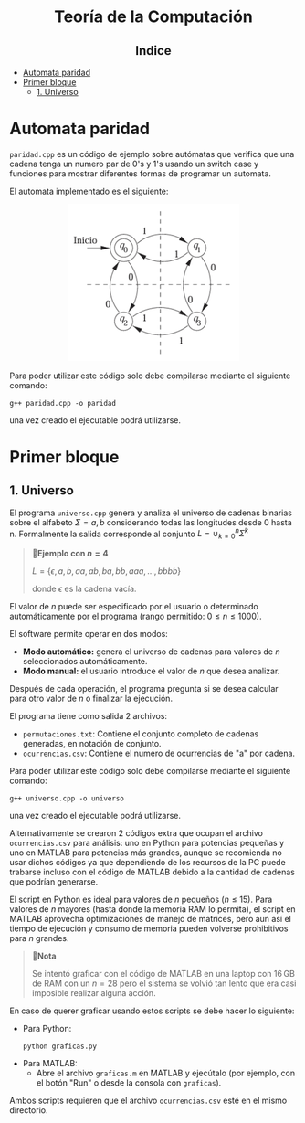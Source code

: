 <h1 align="center">Teoría de la Computación </h1>

<!--Crear el indice-->
<h2 align="center">Indice</h2>

- [Automata paridad](#automata-paridad)
- [Primer bloque](#primer-bloque)
  - [1. Universo](#1-universo)

# Automata paridad
``paridad.cpp`` es un código de ejemplo sobre autómatas que verifica que una cadena tenga un numero par de 0's y 1's usando un switch case y funciones para mostrar diferentes formas de programar un automata. 

El automata implementado es el siguiente:
<p align="center">
 <img src="Images/Automata paridad.png" alt="Automata de paridad" width="300"/>
</p>

Para poder utilizar este código solo debe compilarse mediante el siguiente comando:
```
g++ paridad.cpp -o paridad
```
una vez creado el ejecutable podrá utilizarse.


# Primer bloque

## 1. Universo
El programa ``universo.cpp`` genera y analiza el universo de cadenas binarias sobre el alfabeto $\Sigma = {a,b}$ considerando todas las longitudes desde 0 hasta n.
Formalmente la salida corresponde al conjunto $L = \cup_{k=0}^n \Sigma^k$

> **📑Ejemplo con $n = 4$**
> 
> $L = \{\epsilon, a, b, aa, ab, ba, bb, aaa, ..., bbbb\}$ 
> 
> donde $\epsilon$ es la cadena vacía.

El valor de $n$ puede ser especificado por el usuario o determinado automáticamente por el programa (rango permitido: $0 \leqslant n \leqslant 1000$).

El software permite operar en dos modos:
- **Modo automático:** genera el universo de cadenas para valores de $n$ seleccionados automáticamente.
- **Modo manual:** el usuario introduce el valor de $n$ que desea analizar.

Después de cada operación, el programa pregunta si se desea calcular para otro valor de $n$ o finalizar la ejecución.

El programa tiene como salida 2 archivos:
- ``permutaciones.txt``: Contiene el conjunto completo de cadenas generadas, en notación de conjunto.
- ``ocurrencias.csv``: Contiene el numero de ocurrencias de "a" por cadena.

Para poder utilizar este código solo debe compilarse mediante el siguiente comando:
```
g++ universo.cpp -o universo
```
una vez creado el ejecutable podrá utilizarse.

Alternativamente se crearon 2 códigos extra que ocupan el archivo ``ocurrencias.csv`` para análisis: uno en Python para potencias pequeñas y uno en MATLAB para potencias más grandes, aunque se recomienda no usar dichos códigos ya que dependiendo de los recursos de la PC puede trabarse incluso con el código de MATLAB debido a la cantidad de cadenas que podrían generarse.

El script en Python es ideal para valores de $n$ pequeños ($n \leqslant 15$).
Para valores de $n$ mayores (hasta donde la memoria RAM lo permita), el script en MATLAB aprovecha optimizaciones de manejo de matrices, pero aun así el tiempo de ejecución y consumo de memoria pueden volverse prohibitivos para $n$ grandes.

> **📝Nota** 
>
> Se intentó graficar con el código de MATLAB en una laptop con 16 GB de RAM con un $n = 28$ pero el sistema se volvió tan lento que era casi imposible realizar alguna acción.

En caso de querer graficar usando estos scripts se debe hacer lo siguiente:
- Para Python:
    ```
    python graficas.py
    ```
- Para MATLAB:
    - Abre el archivo `graficas.m` en MATLAB y ejecútalo (por ejemplo, con el botón "Run" o desde la consola con `graficas`).

Ambos scripts requieren que el archivo `ocurrencias.csv` esté en el mismo directorio.

<!-- ## 2. Buscador -->